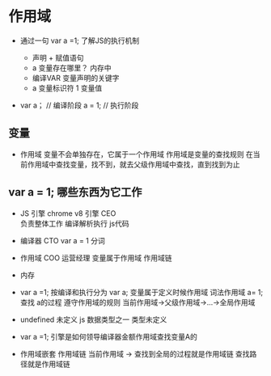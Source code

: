 # 作用域

- 通过一句 var a =1; 了解JS的执行机制
    - 声明 + 赋值语句
    - a 变量存在哪里？ 内存中
    - 编译VAR 变量声明的关键字
    - a 变量标识符   1 变量值


- var a；  // 编译阶段
  a = 1;   // 执行阶段

##  变量
- 作用域
    变量不会单独存在，它属于一个作用域
    作用域是变量的查找规则  在当前作用域中查找变量，找不到，就去父级作用域中查找，直到找到为止

##  var a = 1; 哪些东西为它工作
 - JS 引擎 chrome v8  引擎  CEO  
     负责整体工作    编译解析执行 js代码 
 - 编译器   CTO
     var  a  =  1  分词
 - 作用域   COO 运营经理
     变量属于作用域
     作用域链
 - 内存 


-  var a =1;
 按编译和执行分为 var a;   变量属于定义时候作用域  词法作用域
 a= 1;   查找 a的过程  遵守作用域的规则  当前作用域->父级作用域->...->全局作用域 

- undefined 
 未定义 js 数据类型之一  类型未定义



- var a =1;
引擎是如何领导编译器金额作用域查找变量A的
    


- 作用域嵌套
    作用域链
        当前作用域 -> 查找到全局的过程就是作用域链
        查找路径就是作用域链